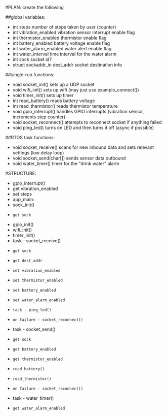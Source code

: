 
#PLAN: create the following

##global variables:
* int steps                     number of steps taken by user (counter)
* int vibration_enabled         vibration sensor interrupt enable flag
* int thermistor_enabled        thermistor enable flag
* int battery_enabled           battery voltage enable flag
* int water_alarm_enabled       water alert enable flag
* int water_interval            time interval for the water alarm
* int sock                      socket id?
* struct sockaddr_in dest_addr  socket destination info

##single-run functions:
* void socket_init()            sets up a UDP socket
* void wifi_init()              sets up wifi (may just use example_connect())
* void timer_init()             sets up timer
* int read_battery()            reads battery voltage
* int read_thermistor()         reads thermistor temperature
* void gpio_interrupt()         handles GPIO interrupts (vibration sensor, increments step counter)
* void socket_reconnect()       attempts to reconnect socket if anything failed
* void ping_led()               turns on LED and then turns it off (async if possible)

##RTOS task functions:
* void socket_receive()         scans for new inbound data and sets relevant settings (low delay loop)
* void socket_send(char[])       sends sensor data outbound
* void water_timer()            timer for the "drink water" alarm

#STRUCTURE:

* gpio_interrupt()
*   get vibration_enabled
*   set steps
* app_main:
*   sock_init()
*     get sock
*   gpio_init()
*   wifi_init()
*   timer_init()
*   task - socket_receive()
*     get sock
*     get dest_addr
*     set vibration_enabled
*     set thermistor_enabled
*     set battery_enabled
*     set water_alarm_enabled
*     task - ping_led()
*     on failure - socket_reconnect()
*   task - socket_send()
*     get sock
*     get battery_enabled
*     get thermistor_enabled
*     read_battery()
*     read_thermistor()
*     on failure - socket_reconnect()
*   task - water_timer()
*     get water_alarm_enabled
